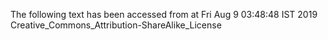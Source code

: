 The following text has been accessed from at Fri Aug 9 03:48:48 IST 2019
Creative_Commons_Attribution-ShareAlike_License
